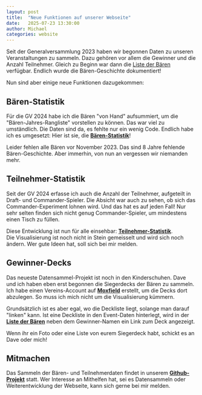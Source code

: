 ```yaml
---
layout: post
title:  "Neue Funktionen auf unserer Webseite"
date:   2025-07-23 13:30:00
author: Michael
categories: website
---
```


Seit der Generalversammlung 2023 haben wir begonnen Daten zu unseren Veranstaltungen zu sammeln.
Dazu gehören vor allem die Gewinner und die Anzahl Teilnehmer. Gleich zu Beginn war dann die [Liste der Bären](/baeren/) verfügbar.
Endlich wurde die Bären-Geschichte dokumentiert!

Nun sind aber einige neue Funktionen dazugekommen:

## Bären-Statistik
Für die GV 2024 habe ich die Bären "von Hand" aufsummiert, um die "Bären-Jahres-Rangliste" vorstellen zu können.
Das war viel zu umständlich.
Die Daten sind da, es fehlte nur ein wenig Code. Endlich habe ich es umgesetzt: Hier ist sie, die **[Bären-Statistik](/stats/baer/)**!

Leider fehlen alle Bären vor November 2023. Das sind 8 Jahre fehlende Bären-Geschichte.
Aber immerhin, von nun an vergessen wir niemanden mehr.


## Teilnehmer-Statistik
Seit der GV 2024 erfasse ich auch die Anzahl der Teilnehmer, aufgeteilt in Draft- und Commander-Spieler.
Die Absicht war auch zu sehen, ob sich das Commander-Experiment lohnen wird. Und das hat es auf jeden Fall!
Nur sehr selten finden sich nicht genug Commander-Spieler, um mindestens einen Tisch zu füllen.

Diese Entwicklung ist nun für alle einsehbar: **[Teilnehmer-Statistik](/stats/teilnehmer/)**. \
Die Visualisierung ist noch nicht in Stein gemeisselt und wird sich noch ändern.
Wer gute Ideen hat, soll sich bei mir melden.


## Gewinner-Decks
Das neueste Datensammel-Projekt ist noch in den Kinderschuhen.
Dave und ich haben eben erst begonnen die Siegerdecks der Bären zu sammeln.
Ich habe einen Vereins-Account auf **[Moxfield](https://moxfield.com/users/MTGBL)** erstellt, um die Decks dort abzulegen.
So muss ich mich nicht um die Visualisierung kümmern.

Grundsätzlich ist es aber egal, wo die Deckliste liegt, solange man darauf "linken" kann.
Ist eine Deckliste in den Event-Daten hinterlegt, wird in der **[Liste der Bären](/baeren/)** neben dem Gewinner-Namen ein Link zum Deck angezeigt.

Wenn ihr ein Foto oder eine Liste von eurem Siegerdeck habt, schickt es an Dave oder mich!


## Mitmachen
Das Sammeln der Bären- und Teilnehmerdaten findet in unserem **[Github-Projekt](https://github.com/mtgbl/mtgbl.github.io)** statt.
Wer Interesse an Mithelfen hat, sei es Datensammeln oder Weiterentwicklung der Webseite, kann sich gerne bei mir melden.
